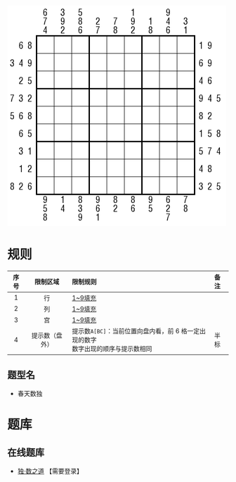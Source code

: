 ![](../../../images/sudoku/春天数独.png)

# 规则
| 序号 | 限制区域 | 限制规则 | 备注 |
| :---: | :---: | :--- | :--- |
| 1 | 行 | [1~9填充] | |
| 2 | 列 | [1~9填充] | |
| 3 | 宫 | [1~9填充] | |
| 4 | 提示数（盘外） | 提示数`A[BC]`：当前位置向盘内看，前 6 格一定出现的数字<br/>数字出现的顺序与提示数相同 | 半标 |

## 题型名
- 春天数独

# 题库

## 在线题库
- [独·数之道](http://www.sudokufans.org.cn/lx/game.index.php?type=ts2) 【需要登录】

[1~9填充]: ../../../rules.md#1to9填充
